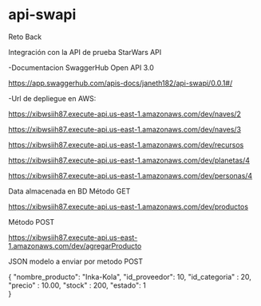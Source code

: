 # api-swapi
Reto Back

Integración con la API de prueba StarWars API

-Documentacion SwaggerHub Open API 3.0

https://app.swaggerhub.com/apis-docs/janeth182/api-swapi/0.0.1#/

-Url de depliegue en AWS:

https://xibwsiih87.execute-api.us-east-1.amazonaws.com/dev/naves/2

https://xibwsiih87.execute-api.us-east-1.amazonaws.com/dev/naves/3

https://xibwsiih87.execute-api.us-east-1.amazonaws.com/dev/recursos

https://xibwsiih87.execute-api.us-east-1.amazonaws.com/dev/planetas/4

https://xibwsiih87.execute-api.us-east-1.amazonaws.com/dev/personas/4

Data almacenada en BD Método GET

https://xibwsiih87.execute-api.us-east-1.amazonaws.com/dev/productos

Método POST

https://xibwsiih87.execute-api.us-east-1.amazonaws.com/dev/agregarProducto

JSON modelo a enviar por metodo POST

{
    "nombre_producto": "Inka-Kola",
    "id_proveedor": 10,
    "id_categoria" : 20,
    "precio" : 10.00,
    "stock" : 200,
    "estado": 1  
}



